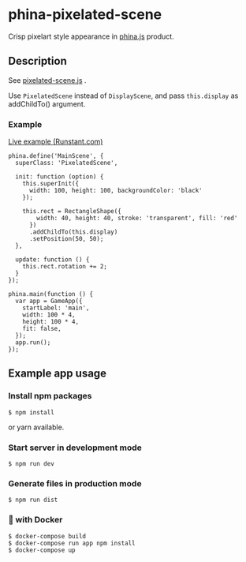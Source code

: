 # phina-pixelated-scene

Crisp pixelart style appearance in [phina.js](https://github.com/phinajs/phina.js) product.

## Description

See [pixelated-scene.js](https://raw.githubusercontent.com/voidproc/phina-pixelated-scene/rdm/readme/pixelated-scene.js) .

Use `PixelatedScene` instead of `DisplayScene`, and pass `this.display` as addChildTo() argument.

### Example

[Live example (Runstant.com)](http://runstant.com/voidproc/projects/ad6d270d)

```
phina.define('MainScene', {
  superClass: 'PixelatedScene',

  init: function (option) {
    this.superInit({
      width: 100, height: 100, backgroundColor: 'black'
    });

    this.rect = RectangleShape({
        width: 40, height: 40, stroke: 'transparent', fill: 'red'
      })
      .addChildTo(this.display)
      .setPosition(50, 50);
  },

  update: function () {
    this.rect.rotation += 2;
  }
});

phina.main(function () {
  var app = GameApp({
    startLabel: 'main',
    width: 100 * 4,
    height: 100 * 4,
    fit: false,
  });
  app.run();
});
```

## Example app usage

### Install npm packages

```
$ npm install
```

or yarn available.

### Start server in development mode

```
$ npm run dev
```

### Generate files in production mode

```
$ npm run dist
```

### 🐳 with Docker

```
$ docker-compose build
$ docker-compose run app npm install
$ docker-compose up
```
